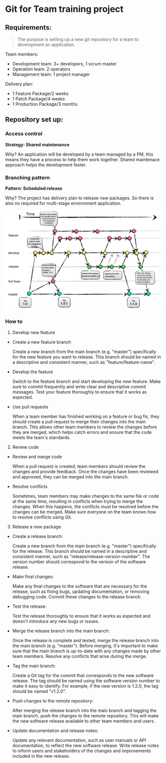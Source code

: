 # Git for Team training project

## Requirements:

> The purpose is setting up a new git repository for a team to development an application.

Team members:

- Development team: 3+ developers, 1 scrum master
- Operation team: 2 operators
- Management team: 1 project manager

Delivery plan:

- 1 Feature Package/2 weeks
- 1 Patch Package/4 weeks
- 1 Production Package/3 months

## Repository set up:

### Access control

**Strategy: Shared maintenance** 

Why? An application will be developed by a team managed by a PM, this means they have a process to help them work together. Shared maintenace approach helps the development faster.

### Branching pattern

**Pattern: Scheduled release**

Why? The project has delivery plan to release new packages. So there is also no required for multi-stage environment application.

![branching pattern](imgs\branching-pattern.png)

### How to

1. Develop new feature

- Create a new feature branch

    Create a new branch from the main branch (e.g. "master") specifically for the new feature you want to release. This branch should be named in a descriptive and consistent manner, such as "feature/feature-name".

- Develop the feature 
    
    Switch to the feature branch and start developing the new feature. Make sure to commit frequently and write clear and descriptive commit messages. Test your feature thoroughly to ensure that it works as expected.

- Use pull requests

    When a team member has finished working on a feature or bug fix, they should create a pull request to merge their changes into the main branch. This allows other team members to review the changes before they are merged, which helps catch errors and ensure that the code meets the team's standards.

2. Review code

- Review and merge code
    
    When a pull request is created, team members should review the changes and provide feedback. Once the changes have been reviewed and approved, they can be merged into the main branch.

- Resolve conflicts

    Sometimes, team members may make changes to the same file or code at the same time, resulting in conflicts when trying to merge the changes. When this happens, the conflicts must be resolved before the changes can be merged. Make sure everyone on the team knows how to resolve conflicts using Git.

3. Release a new package

- Create a release branch:

    Create a new branch from the main branch (e.g. "master") specifically for the release. This branch should be named in a descriptive and consistent manner, such as "release/release-version-number". The version number should correspond to the version of the software release.

- Make final changes:
    
    Make any final changes to the software that are necessary for the release, such as fixing bugs, updating documentation, or removing debugging code. Commit these changes to the release branch.

- Test the release:
    
    Test the release thoroughly to ensure that it works as expected and doesn't introduce any new bugs or issues.

- Merge the release branch into the main branch:
    
    Once the release is complete and tested, merge the release branch into the main branch (e.g. "master"). Before merging, it's important to make sure that the main branch is up-to-date with any changes made by other team members. Resolve any conflicts that arise during the merge.

- Tag the main branch:

    Create a Git tag for the commit that corresponds to the new software release. The tag should be named using the software version number to make it easy to identify. For example, if the new version is 1.2.0, the tag should be named "v1.2.0".

- Push changes to the remote repository:

    After merging the release branch into the main branch and tagging the main branch, push the changes to the remote repository. This will make the new software release available to other team members and users.

- Update documentation and release notes:

    Update any relevant documentation, such as user manuals or API documentation, to reflect the new software release. Write release notes to inform users and stakeholders of the changes and improvements included in the new release.

